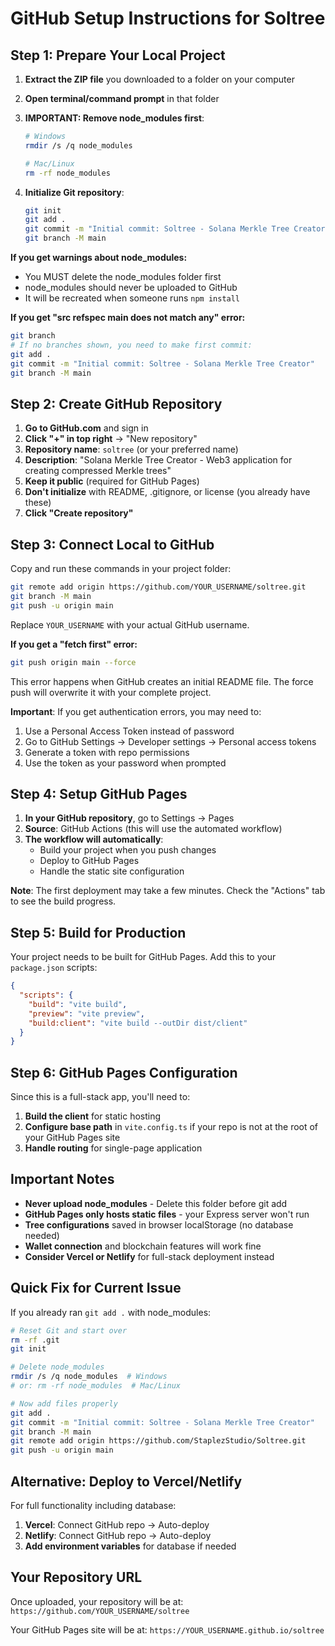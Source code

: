 # GitHub Setup Instructions for Soltree

## Step 1: Prepare Your Local Project

1. **Extract the ZIP file** you downloaded to a folder on your computer
2. **Open terminal/command prompt** in that folder
3. **IMPORTANT: Remove node_modules first**:
   ```bash
   # Windows
   rmdir /s /q node_modules

   # Mac/Linux  
   rm -rf node_modules
   ```

4. **Initialize Git repository**:
   ```bash
   git init
   git add .
   git commit -m "Initial commit: Soltree - Solana Merkle Tree Creator"
   git branch -M main
   ```

**If you get warnings about node_modules:**
- You MUST delete the node_modules folder first
- node_modules should never be uploaded to GitHub
- It will be recreated when someone runs `npm install`

**If you get "src refspec main does not match any" error:**
```bash
git branch
# If no branches shown, you need to make first commit:
git add .
git commit -m "Initial commit: Soltree - Solana Merkle Tree Creator"
git branch -M main
```

## Step 2: Create GitHub Repository

1. **Go to GitHub.com** and sign in
2. **Click "+" in top right** → "New repository"
3. **Repository name**: `soltree` (or your preferred name)
4. **Description**: "Solana Merkle Tree Creator - Web3 application for creating compressed Merkle trees"
5. **Keep it public** (required for GitHub Pages)
6. **Don't initialize** with README, .gitignore, or license (you already have these)
7. **Click "Create repository"**

## Step 3: Connect Local to GitHub

Copy and run these commands in your project folder:

```bash
git remote add origin https://github.com/YOUR_USERNAME/soltree.git
git branch -M main
git push -u origin main
```

Replace `YOUR_USERNAME` with your actual GitHub username.

**If you get a "fetch first" error:**
```bash
git push origin main --force
```
This error happens when GitHub creates an initial README file. The force push will overwrite it with your complete project.

**Important**: If you get authentication errors, you may need to:
1. Use a Personal Access Token instead of password
2. Go to GitHub Settings → Developer settings → Personal access tokens
3. Generate a token with repo permissions
4. Use the token as your password when prompted

## Step 4: Setup GitHub Pages

1. **In your GitHub repository**, go to Settings → Pages
2. **Source**: GitHub Actions (this will use the automated workflow)
3. **The workflow will automatically**:
   - Build your project when you push changes
   - Deploy to GitHub Pages
   - Handle the static site configuration

**Note**: The first deployment may take a few minutes. Check the "Actions" tab to see the build progress.

## Step 5: Build for Production

Your project needs to be built for GitHub Pages. Add this to your `package.json` scripts:

```json
{
  "scripts": {
    "build": "vite build",
    "preview": "vite preview",
    "build:client": "vite build --outDir dist/client"
  }
}
```

## Step 6: GitHub Pages Configuration

Since this is a full-stack app, you'll need to:

1. **Build the client** for static hosting
2. **Configure base path** in `vite.config.ts` if your repo is not at the root of your GitHub Pages site
3. **Handle routing** for single-page application

## Important Notes

- **Never upload node_modules** - Delete this folder before git add
- **GitHub Pages only hosts static files** - your Express server won't run
- **Tree configurations** saved in browser localStorage (no database needed)
- **Wallet connection** and blockchain features will work fine
- **Consider Vercel or Netlify** for full-stack deployment instead

## Quick Fix for Current Issue

If you already ran `git add .` with node_modules:

```bash
# Reset Git and start over
rm -rf .git
git init

# Delete node_modules
rmdir /s /q node_modules  # Windows
# or: rm -rf node_modules  # Mac/Linux

# Now add files properly
git add .
git commit -m "Initial commit: Soltree - Solana Merkle Tree Creator"
git branch -M main
git remote add origin https://github.com/StaplezStudio/Soltree.git
git push -u origin main
```

## Alternative: Deploy to Vercel/Netlify

For full functionality including database:

1. **Vercel**: Connect GitHub repo → Auto-deploy
2. **Netlify**: Connect GitHub repo → Auto-deploy
3. **Add environment variables** for database if needed

## Your Repository URL

Once uploaded, your repository will be at:
`https://github.com/YOUR_USERNAME/soltree`

Your GitHub Pages site will be at:
`https://YOUR_USERNAME.github.io/soltree`